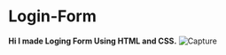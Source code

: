 # Login-Form
**Hi I made Loging Form Using HTML and CSS.**
![Capture](https://user-images.githubusercontent.com/49743288/85848237-a489ea00-b7ca-11ea-8168-14e8ae28d6d0.PNG)

